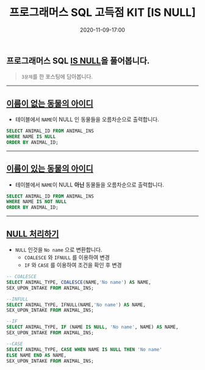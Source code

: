 ﻿---
title: 프로그래머스 SQL 고득점 KIT [IS NULL]
date: 2020-11-09-17:00
categories:
- PS
- SQL

tags:
- programmers
- SQL

---

## 프로그래머스 SQL [IS NULL](https://programmers.co.kr/learn/courses/30/parts/17045)을 풀어봅니다.
> `3문제`를 한 포스팅에 담아봅니다.

---


## [이름이 없는 동물의 아이디](https://programmers.co.kr/learn/courses/30/lessons/59039)

* 테이블에서 `NAME`이 NULL 인 동물들을 오름차순으로 출력합니다.

```sql
SELECT ANIMAL_ID FROM ANIMAL_INS 
WHERE NAME IS NULL 
ORDER BY ANIMAL_ID;
```

---

## [이름이 있는 동물의 아이디](https://programmers.co.kr/learn/courses/30/lessons/59407)

* 테이블에서 `NAME`이 NULL **아닌** 동물들을 오름차순으로 출력합니다.


```sql
SELECT ANIMAL_ID FROM ANIMAL_INS
WHERE NAME IS NOT NULL
ORDER BY ANIMAL_ID;
```

---

## [NULL 처리하기](https://programmers.co.kr/learn/courses/30/lessons/59410)

* `NULL` 인것을 `No name` 으로 변환합니다.
    * `COALESCE` 와 `IFNULL` 를 이용하여 변경
    * `IF` 와 `CASE` 를 이용하여 조건을 확인 후 변경

```sql
-- COALESCE
SELECT ANIMAL_TYPE, COALESCE(NAME,'No name') AS NAME, 
SEX_UPON_INTAKE FROM ANIMAL_INS;

--INFULL
SELECT ANIMAL_TYPE, IFNULL(NAME,'No name') AS NAME, 
SEX_UPON_INTAKE FROM ANIMAL_INS;

--IF
SELECT ANIMAL_TYPE, IF (NAME IS NULL, 'No name', NAME) AS NAME,
SEX_UPON_INTAKE FROM ANIMAL_INS;

--CASE
SELECT ANIMAL_TYPE, CASE WHEN NAME IS NULL THEN 'No name' 
ELSE NAME END AS NAME, 
SEX_UPON_INTAKE FROM ANIMAL_INS;

```
